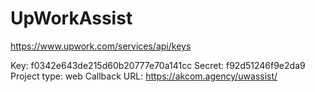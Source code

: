 # UpWorkAssist

https://www.upwork.com/services/api/keys

Key:	f0342e643de215d60b20777e70a141cc
Secret:	f92d51246f9e2da9
Project type:	web
Callback URL:	https://akcom.agency/uwassist/
